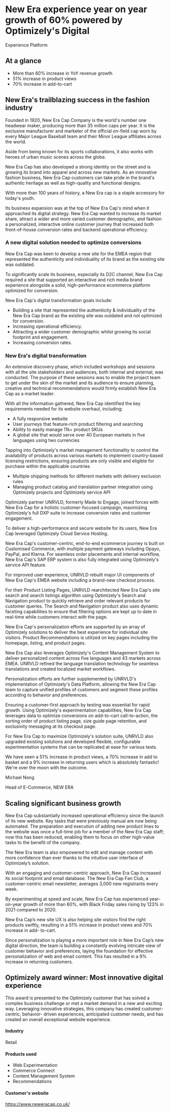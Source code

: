 # New Era experience year on year growth of 60% powered by Optimizely's Digital

Experience Platform

## At a glance

- More than 60% increase in YoY revenue growth
- 51% increase in product views
- 70% increase in add-to-cart

## New Era's trailblazing success in the fashion industry

Founded in 1920, New Era Cap Company is the world's number one headwear maker,
producing more than 35 million caps per year. It is the exclusive manufacturer
and marketer of the official on-field cap worn by every Major League Baseball
team and their Minor League affiliates across the world.

Aside from being known for its sports collaborations, it also works with heroes
of urban music scenes across the globe.

New Era Cap has also developed a strong identity on the street and is growing
its brand into apparel and across new markets. As an innovative fashion
business, New Era Cap customers can take pride in the brand's authentic heritage
as well as high-quality and functional designs.

With more than 100 years of history, a New Era cap is a staple accessory for
today's youth.

Its business expansion was at the top of New Era Cap's mind when it approached
its digital strategy. New Era Cap wanted to increase its market share, attract a
wider and more varied customer demographic, and fashion a personalized,
interactive online customer journey that increased both front-of-house
conversion rates and backend operational efficiency.

### A new digital solution needed to optimize conversions

New Era Cap was keen to develop a new site for the EMEA region that represented
the authenticity and individuality of its brand as the existing site was
outdated.

To significantly scale its business, especially its D2C channel, New Era Cap
required a site that supported an interactive and rich media brand experience
alongside a solid, high-performance ecommerce platform optimized for conversion.

New Era Cap's digital transformation goals include:

- Building a site that represented the authenticity & individuality of the New Era Cap brand as the existing site was outdated and not optimized for conversion.
- Increasing operational efficiency.
- Attracting a wider customer demographic whilst growing its social footprint and engagement.
- Increasing conversion rates.

### New Era's digital transformation

An extensive discovery phase, which included workshops and sessions with all the
site stakeholders and audiences, both internal and external, was conducted. The
purpose of these sessions was to enable the project team to get under the skin
of the market and its audience to ensure planning, creative and technical
recommendations would firmly establish New Era Cap as a market leader.

With all the information gathered, New Era Cap identified the key requirements
needed for its website overhaul, including:

- A fully responsive website
- User journeys that feature-rich product filtering and searching
- Ability to easily manage 11k+ product SKUs
- A global site that would serve over 40 European markets in five languages using two currencies

Tapping into Optimizely's market management functionality to control the
availability of products across various markets to implement country-based
licensing restrictions, ensuring products are only visible and eligible for
purchase within the applicable countries

- Multiple shipping methods for different markets with delivery exclusion rules
- Managing product catalog and translation partner integration using Optimizely projects and Optimizely service API

Optimizely partner UNRVLD, formerly Made to Engage, joined forces with New Era
Cap for a holistic customer-focused campaign, maximizing Optimizely's full DXP
suite to increase conversion rates and customer engagement.

To deliver a high-performance and secure website for its users, New Era Cap
leveraged Optimizely Cloud Service Hosting.

New Era Cap's customer-centric, end-to-end ecommerce journey is built on
Customised Commerce, with multiple payment gateways including Opayo, PayPal, and
Klarna. For seamless order placements and internal workflow, New Era Cap's SAP
ERP system is also fully integrated using Optimizely's service API feature.

For improved user experience, UNRVLD rebuilt major UI components of New Era
Cap's EMEA website including a brand-new checkout process.

For their Product Listing Pages, UNRVLD rearchitected New Era Cap's site search
and search listings algorithm using Optimizely's Search and Navigation product
to quickly retrieve and order relevant products for customer queries. The Search
and Navigation product also uses dynamic faceting capabilities to ensure that
filtering options are kept up to date in real-time while customers interact with
the page.

New Era Cap's personalization efforts are supported by an array of Optimizely
solutions to deliver the best experience for individual site visitors. Product
Recommendations is utilized on key pages including the homepage, listing, and
product pages.

New Era Cap also leverages Optimizely's Content Management System to deliver
personalized content across five languages and 43 markets across EMEA. UNRVLD
refined the language translation technology for seamless translations and
created localized market workflows.

Personalization efforts are further supplemented by UNRVLD's implementation of
Optimizely's Data Platform, allowing the New Era Cap team to capture unified
profiles of customers and segment these profiles according to behavior and
preferences.

Ensuring a customer-first approach by testing was essential for rapid growth.
Using Optimizely's experimentation capabilities, New Era Cap leverages data to
optimize conversions on add-to-cart call-to-action, the sorting order of product
listing page, size guide page retention, and exclusivity messaging at its
checkout page.

For New Era Cap to maximize Optimizely's solution suite, UNRVLD also upgraded
existing solutions and developed flexible, configurable experimentation systems
that can be replicated at ease for various tests.

We have seen a 51% increase in product views, a 70% increase in add to basket
and a 9% increase in returning users which is absolutely fantastic! We're over
the moon with the outcome.

Michael Nong

Head of E-Commerce, NEW ERA

## Scaling significant business growth

New Era Cap substantially increased operational efficiency since the launch of
its new website. Key tasks that were previously manual are now being automated.
The preparation and execution of adding new product lines to the website was
once a full-time job for a member of the New Era Cap staff; now this has been
reduced, enabling them to focus on other high-value tasks to the benefit of the
company.

The New Era team is also empowered to edit and manage content with more
confidence than ever thanks to the intuitive user interface of Optimizely’s
solution.

With an engaging and customer-centric approach, New Era Cap increased its social
footprint and email database. The New Era Cap Fan Club, a customer-centric email
newsletter, averages 3,000 new registrants every week.

By experimenting at speed and scale, New Era Cap has experienced year-on-year
growth of more than 60%, with Black Friday sales rising by 123% in 2021 compared
to 2020.

New Era Cap’s new site UX is also helping site visitors find the right products
swiftly, resulting in a 51% increase in product views and 70% increase in add-
to-cart.

Since personalization is playing a more important role in New Era Cap’s new
digital direction, the team is building a constantly evolving intricate view of
customer behavior and preferences, laying the foundation for effective
personalization of web and email content. This has resulted in a 9% increase in
returning customers.

## Optimizely award winner: Most innovative digital experience

This award is presented to the Optimizely customer that has solved a complex
business challenge or met a market demand in a new and exciting way. Leveraging
innovative strategies, this company has created customer-centric, behavior-
driven experiences, anticipated customer needs, and has created an overall
exceptional website experience.

#### Industry

Retail

#### Products used

- Web Experimentation
- Commerce Connect
- Content Management System
- Recommendations

#### Customer's website

https://www.neweracap.co.uk/
